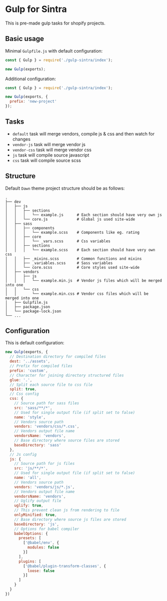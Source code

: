 # Gulp for Sintra

This is pre-made gulp tasks for shopify projects.

## Basic usage

Minimal `Gulpfile.js` with default configuration:

```js
const { Gulp } = require('./gulp-sintra/index');

new Gulp(exports);
```

Additional configuration:

```js
const { Gulp } = require('./gulp-sintra/index');

new Gulp(exports, {
  prefix: 'new-project'  
});
```

## Tasks

* `default` task will merge vendors, compile js & css and then watch for changes
* `vendor-js` task will merge vendor js
* `vendor-css` task will merge vendor css
* `js` task will compile source javascript
* `css` task will compile source scss

## Structure

Default `Dawn` theme project structure should be as follows:

    .
    ├── dev                         
    │   ├── js                      
    │   │   ├── sections 
    │   │   │   └── example.js      # Each section should have very own js
    │   │   └── core.js             # Global js used site-wide
    │   ├── sass    
    │   │   ├── components 
    │   │   │   └── example.scss    # Components like eg. rating
    │   │   ├── core 
    │   │   │   └── _vars.scss      # Css variables
    │   │   ├── sections 
    │   │   │   └── example.scss    # Each section should have very own css
    │   │   ├── _mixins.scss        # Common functions and mixins
    │   │   ├── _variables.scss     # Sass variables
    │   │   └── core.scss           # Core styles used site-wide
    │   ├── vendors  
    │   │   ├── js      
    │   │   │   └── example.min.js  # Vendor js files which will be merged into one
    │   │   └── css      
    │   │       └── example.min.css # Vendor css files which will be merged into one
    │   ├── Gulpfile.js
    │   ├── package.json
    │   └── package-lock.json
    └── ...

## Configuration

This is default configuration:

```js
new Gulp(exports, {
  // Destination directory for compiled files 
  dest: '../assets',
  // Prefix for compiled files
  prefix: 'custom',
  // Character for joining directory structured files
  glue: '.',
  // Split each source file to css file
  split: true,
  // Css config
  css: {
    // Source path for sass files
    src: 'sass/**/*',
    // Used for single output file (if split set to false)
    name: 'style',
    // Vendors source path      
    vendors: 'vendors/css/*.css',
    // Vendors output file name
    vendorsName: 'vendors',
    // Base directory where source files are stored
    baseDirectory: 'sass'
  },
  // Js config
  js: {
    // Source path for js files
    src: 'js/**/*',
    // Used for single output file (if split set to false)
    name: 'all',
    // Vendors source path      
    vendors: 'vendors/js/*.js',
    // Vendors output file name
    vendorsName: 'vendors',
    // Uglify output file
    uglify: true,
    // This prevent clean js from rendering to file
    onlyMinified: true,
    // Base directory where source js files are stored
    baseDirectory: 'js',
    // Options for babel compiler
    babelOptions: {
      presets: [
        ['@babel/env', {
          modules: false
        }]
      ],
      plugins: [
        ['@babel/plugin-transform-classes', {
          loose: false
        }]
      ]
    }
  }
})
```